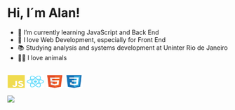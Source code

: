 <h1>Hi, I´m Alan!</h1> 
<ul>
  <li>🌱 I’m currently learning JavaScript and Back End</li>
  <li>💙 I love Web Development, especially for Front End</li>
  <li>📚 Studying analysis and systems development at Uninter Rio de Janeiro</li>
  <li>🐶🐱 I love animals</li>
</ul>

<div style="display inline-block"><br>
    <img align="center" alt="AF-JS" height="30" width="40" src= "https://raw.githubusercontent.com/devicons/devicon/master/icons/javascript/javascript-plain.svg">
    <img align="center" alt="AF-JS" height="30" width="40" src= "https://raw.githubusercontent.com/devicons/devicon/master/icons/react/react-original.svg">
    <img align="center" alt="AF-JS" height="30" width="40" src= "https://raw.githubusercontent.com/devicons/devicon/master/icons/html5/html5-original.svg">
    <img align="center" alt="AF-JS" height="30" width="40" src= "https://raw.githubusercontent.com/devicons/devicon/master/icons/css3/css3-original.svg">
</div>

<div style="display inline-block"><br>
  <a href="www.linkedin.com/in/alanfrança02252000" target="_blank"><img src="https://img.shields.io/badge/LinkedIn-0077B5?style=for-the-badge&logo=linkedin&logoColor=white" 
     target="_blank"></a>
</div>

